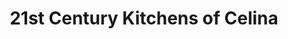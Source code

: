 ---
title: "21st Century Kitchens of Celina"
url: /celina/21st-century-kitchens-of-celina/
shop: Küchen
---